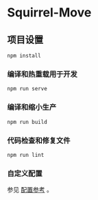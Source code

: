 # Squirrel-Move

## 项目设置
```
npm install
```

### 编译和热重载用于开发
```
npm run serve
```

### 编译和缩小生产
```
npm run build
```

### 代码检查和修复文件
```
npm run lint
```

### 自定义配置
参见 [配置参考](https://cli.vuejs.org/config/) 。
